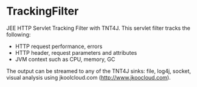 TrackingFilter
==============

JEE HTTP Servlet Tracking Filter with TNT4J. This servlet filter tracks the following:
* HTTP request performance, errors
* HTTP header, request parameters and attributes
* JVM context such as CPU, memory, GC

The output can be streamed to any of the TNT4J sinks: file, log4j, socket, visual analysis using jkoolcloud.com (http://www.jkoocloud.com).
